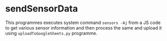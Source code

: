 # sendSensorData

This programmes executes system command `sensors -Aj` from a JS code to get various sensor information and then process the same and upload it using `uploadToGoogleSheets.py` programme.
